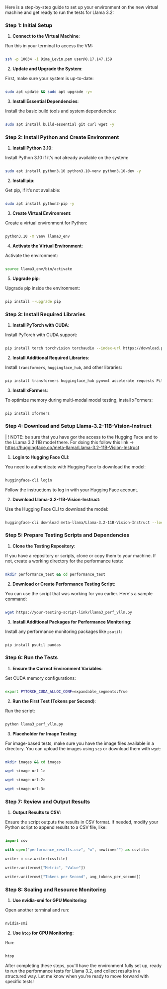 Here is a step-by-step guide to set up your environment on the new virtual machine and get ready to run the tests for Llama 3.2:


### Step 1: Initial Setup

1. **Connect to the Virtual Machine**:

Run this in your terminal to access the VM:

```bash

ssh -p 10034 -i Dima_Levin.pem user@8.17.147.159

```

  

2. **Update and Upgrade the System**:

First, make sure your system is up-to-date:

```bash

sudo apt update && sudo apt upgrade -y≈

```

  

3. **Install Essential Dependencies**:

Install the basic build tools and system dependencies:

```bash

sudo apt install build-essential git curl wget -y

```

  

### Step 2: Install Python and Create Environment

1. **Install Python 3.10**:

Install Python 3.10 if it's not already available on the system:

```bash

sudo apt install python3.10 python3.10-venv python3.10-dev -y

```

  

2. **Install pip**:

Get pip, if it’s not available:

```bash

sudo apt install python3-pip -y

```

  

3. **Create Virtual Environment**:

Create a virtual environment for Python:

```bash

python3.10 -m venv llama3_env

```

  

4. **Activate the Virtual Environment**:

Activate the environment:

```bash

source llama3_env/bin/activate

```

  

5. **Upgrade pip**:

Upgrade pip inside the environment:

```bash

pip install --upgrade pip

```

  

### Step 3: Install Required Libraries

1. **Install PyTorch with CUDA**:

Install PyTorch with CUDA support:

```bash

pip install torch torchvision torchaudio --index-url https://download.pytorch.org/whl/cu118

```

  

2. **Install Additional Required Libraries**:

Install `transformers`, `huggingface_hub`, and other libraries:

```bash

pip install transformers huggingface_hub pynvml accelerate requests Pillow

```

  

3. **Install xFormers**:

To optimize memory during multi-modal model testing, install xFormers:

```bash

pip install xformers

```

  

### Step 4: Download and Setup Llama-3.2-11B-Vision-Instruct

| ! NOTE: be sure that you have gor the access to the Hugging Face and to the LLama 3.2 11B model there. For doing this follow this link -> https://huggingface.co/meta-llama/Llama-3.2-11B-Vision-Instruct 

1. **Login to Hugging Face CLI**:

You need to authenticate with Hugging Face to download the model:

```bash

huggingface-cli login

```

  

Follow the instructions to log in with your Hugging Face account.

  

2. **Download Llama-3.2-11B-Vision-Instruct**:

Use the Hugging Face CLI to download the model:

```bash

huggingface-cli download meta-llama/Llama-3.2-11B-Vision-Instruct --local-dir llama3_models --include "model.safetensors*"

```

  

### Step 5: Prepare Testing Scripts and Dependencies

1. **Clone the Testing Repository**:

If you have a repository or scripts, clone or copy them to your machine. If not, create a working directory for the performance tests:

```bash

mkdir performance_test && cd performance_test

```

  

2. **Download or Create Performance Testing Script**:

You can use the script that was working for you earlier. Here's a sample command:

```bash

wget https://your-testing-script-link/llama3_perf_vllm.py

```

  

3. **Install Additional Packages for Performance Monitoring**:

Install any performance monitoring packages like `psutil`:

```bash

pip install psutil pandas

```

  

### Step 6: Run the Tests

1. **Ensure the Correct Environment Variables**:

Set CUDA memory configurations:

```bash

export PYTORCH_CUDA_ALLOC_CONF=expandable_segments:True

```

  

2. **Run the First Test (Tokens per Second)**:

Run the script:

```bash

python llama3_perf_vllm.py

```

  

3. **Placeholder for Image Testing**:

For image-based tests, make sure you have the image files available in a directory. You can upload the images using `scp` or download them with `wget`:

```bash

mkdir images && cd images

wget <image-url-1>

wget <image-url-2>

wget <image-url-3>

```

  

### Step 7: Review and Output Results

1. **Output Results to CSV**:

Ensure the script outputs the results in CSV format. If needed, modify your Python script to append results to a CSV file, like:

```python

import csv

with open("performance_results.csv", "w", newline="") as csvfile:

writer = csv.writer(csvfile)

writer.writerow(["Metric", "Value"])

writer.writerow(["Tokens per Second", avg_tokens_per_second])

```

  

### Step 8: Scaling and Resource Monitoring

1. **Use nvidia-smi for GPU Monitoring**:

Open another terminal and run:

```bash

nvidia-smi

```

  

2. **Use `htop` for CPU Monitoring**:

Run:

```bash

htop

```

  

After completing these steps, you'll have the environment fully set up, ready to run the performance tests for Llama 3.2, and collect results in a structured way. Let me know when you’re ready to move forward with specific tests!